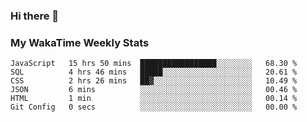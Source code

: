 ### Hi there 👋

<!--
**royschrauwen/royschrauwen** is a ✨ _special_ ✨ repository because its `README.md` (this file) appears on your GitHub profile.

Here are some ideas to get you started:

- 🔭 I’m currently working on ...
- 🌱 I’m currently learning ...
- 👯 I’m looking to collaborate on ...
- 🤔 I’m looking for help with ...
- 💬 Ask me about ...
- 📫 How to reach me: ...
- 😄 Pronouns: ...
- ⚡ Fun fact: ...
-->


### My WakaTime Weekly Stats
<!--START_SECTION:waka-->

```text
JavaScript   15 hrs 50 mins  █████████████████░░░░░░░░   68.30 %
SQL          4 hrs 46 mins   █████░░░░░░░░░░░░░░░░░░░░   20.61 %
CSS          2 hrs 26 mins   ██▓░░░░░░░░░░░░░░░░░░░░░░   10.49 %
JSON         6 mins          ░░░░░░░░░░░░░░░░░░░░░░░░░   00.46 %
HTML         1 min           ░░░░░░░░░░░░░░░░░░░░░░░░░   00.14 %
Git Config   0 secs          ░░░░░░░░░░░░░░░░░░░░░░░░░   00.00 %
```

<!--END_SECTION:waka-->
